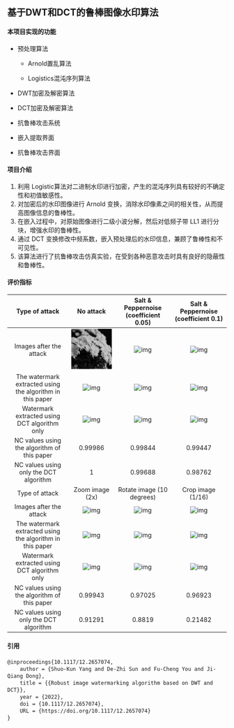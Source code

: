## 基于DWT和DCT的鲁棒图像水印算法

#### 本项目实现的功能

- 预处理算法

  - Arnold置乱算法

  - Logistics混沌序列算法

- DWT加密及解密算法

- DCT加密及解密算法

- 抗鲁棒攻击系统

- 嵌入提取界面

- 抗鲁棒攻击界面

#### 项目介绍

1. 利用 Logistic算法对二进制水印进行加密，产生的混沌序列具有较好的不确定性和初值敏感性。
2. 对加密后的水印图像进行 Arnold 变换，消除水印像素之间的相关性，从而提高图像信息的鲁棒性。
3. 在嵌入过程中，对原始图像进行二级小波分解，然后对低频子带 LL1 进行分块，增强水印的鲁棒性。
4. 通过 DCT 变换修改中频系数，嵌入预处理后的水印信息，兼顾了鲁棒性和不可见性。
5. 该算法进行了抗鲁棒攻击仿真实验，在受到各种恶意攻击时具有良好的隐蔽性和鲁棒性。

#### 评价指标

|                      Type of attack                       |                          No attack                           |            Salt & Peppernoise (coefficient 0.05)             |             Salt & Peppernoise (coefficient 0.1)             |
| :-------------------------------------------------------: | :----------------------------------------------------------: | :----------------------------------------------------------: | :----------------------------------------------------------: |
|                  Images after the attack                  | ![img](https://raw.githubusercontent.com/qiaosuobutouche/Watermarking-system/main/pic/%E5%8E%9F%E5%A7%8B%E5%9B%BE%E5%83%8F.bmp) | ![img](file:///C:\Users\木易\AppData\Local\Temp\ksohtml20900\wps2.jpg) | ![img](file:///C:\Users\木易\AppData\Local\Temp\ksohtml20900\wps3.jpg) |
| The watermark extracted using the algorithm in this paper | ![img](file:///C:\Users\木易\AppData\Local\Temp\ksohtml20900\wps4.jpg) | ![img](file:///C:\Users\木易\AppData\Local\Temp\ksohtml20900\wps5.jpg) | ![img](file:///C:\Users\木易\AppData\Local\Temp\ksohtml20900\wps6.jpg) |
|       Watermark extracted using DCT algorithm only        | ![img](file:///C:\Users\木易\AppData\Local\Temp\ksohtml20900\wps7.jpg) | ![img](file:///C:\Users\木易\AppData\Local\Temp\ksohtml20900\wps8.jpg) | ![img](file:///C:\Users\木易\AppData\Local\Temp\ksohtml20900\wps9.jpg) |
|        NC values using the algorithm of this paper        |                           0.99986                            |                           0.99844                            |                           0.99447                            |
|          NC values using only the DCT algorithm           |                              1                               |                           0.99688                            |                           0.98762                            |
|                      Type of attack                       |                       Zoom image (2x)                        |                  Rotate image (10 degrees)                   |                      Crop image (1/16)                       |
|                  Images after the attack                  | ![img](file:///C:\Users\木易\AppData\Local\Temp\ksohtml20900\wps10.jpg) | ![img](file:///C:\Users\木易\AppData\Local\Temp\ksohtml20900\wps11.jpg) | ![img](file:///C:\Users\木易\AppData\Local\Temp\ksohtml20900\wps12.jpg) |
| The watermark extracted using the algorithm in this paper | ![img](file:///C:\Users\木易\AppData\Local\Temp\ksohtml20900\wps13.jpg) | ![img](file:///C:\Users\木易\AppData\Local\Temp\ksohtml20900\wps14.jpg) | ![img](file:///C:\Users\木易\AppData\Local\Temp\ksohtml20900\wps15.jpg) |
|       Watermark extracted using DCT algorithm only        | ![img](file:///C:\Users\木易\AppData\Local\Temp\ksohtml20900\wps16.jpg) | ![img](file:///C:\Users\木易\AppData\Local\Temp\ksohtml20900\wps17.jpg) | ![img](file:///C:\Users\木易\AppData\Local\Temp\ksohtml20900\wps18.jpg) |
|        NC values using the algorithm of this paper        |                           0.99943                            |                           0.97025                            |                           0.96923                            |
|          NC values using only the DCT algorithm           |                           0.91291                            |                            0.8819                            |                           0.21482                            |

#### 引用

```
@inproceedings{10.1117/12.2657074,
	author = {Shuo-Kun Yang and De-Zhi Sun and Fu-Cheng You and Ji-Qiang Dong},
	title = {{Robust image watermarking algorithm based on DWT and DCT}},
	year = {2022},
	doi = {10.1117/12.2657074},
	URL = {https://doi.org/10.1117/12.2657074}
}
```


